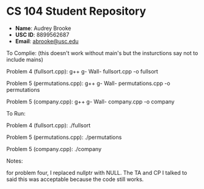 # CS 104 Student Repository

- **Name**: Audrey Brooke
- **USC ID**: 8899562687
- **Email**: abrooke@usc.edu

To Complie: (this doesn't work without main's but the insturctions say not to include mains)

Problem 4 (fullsort.cpp):
g++ g- Wall- fullsort.cpp -o fullsort

Problem 5 (permutations.cpp):
g++ g- Wall- permutations.cpp -o permutations

Problem 5 (company.cpp):
g++ g- Wall- company.cpp -o company


To Run:

Problem 4 (fullsort.cpp):
./fullsort

Problem 5 (permutations.cpp):
./permutations

Problem 5 (company.cpp):
./company


Notes:

for problem four, I replaced nullptr with NULL.
The TA and CP I talked to said this was acceptable
because the code still works.
